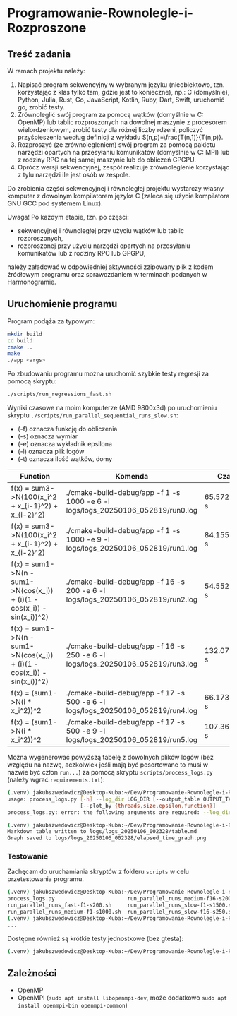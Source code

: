 # Programowanie-Rownolegle-i-Rozproszone


## Treść zadania
W ramach projektu należy:

1. Napisać program sekwencyjny w wybranym języku (nieobiektowo, tzn. korzystając z klas tylko tam, gdzie jest to konieczne), np.: C (domyślnie), Python, Julia, Rust, Go, JavaScript, Kotlin, Ruby, Dart, Swift, uruchomić go, zrobić testy.
2. Zrównoleglić swój program za pomocą wątków (domyślnie w C: OpenMP) lub tablic rozproszonych na dowolnej maszynie z procesorem wielordzeniowym, zrobić testy dla różnej liczby rdzeni, policzyć przyśpieszenia według definicji z wykładu S(n,p)=\frac{T(n,1)}{T(n,p)}.
3. Rozproszyć (ze zrównolegleniem) swój program za pomocą pakietu narzędzi opartych na przesyłaniu komunikatów (domyślnie w C: MPI) lub z rodziny RPC na tej samej maszynie  lub do obliczeń GPGPU. 
4. Oprócz wersji sekwencyjnej, zespół realizuje zrównoleglenie korzystając z tylu narzędzi ile jest osób w zespole.

Do zrobienia części sekwencyjnej i równoległej projektu wystarczy własny komputer z dowolnym kompilatorem języka C (zaleca się użycie kompilatora GNU GCC pod systemem Linux).

Uwaga! Po każdym etapie, tzn. po części:

* sekwencyjnej i równoległej przy użyciu wątków lub tablic rozproszonych, 
* rozproszonej przy użyciu narzędzi opartych na przesyłaniu komunikatów lub z rodziny RPC lub GPGPU,

należy załadować w odpowiedniej aktywności zzipowany plik z kodem źródłowym programu  oraz sprawozdaniem w terminach podanych w Harmonogramie.

## Uruchomienie programu
Program podąża za typowym:
```bash
mkdir build
cd build
cmake ..
make
./app <args>
```
Po zbudowaniu programu można uruchomić szybkie testy regresji za pomocą skryptu:
```bash
./scripts/run_regressions_fast.sh
```
Wyniki czasowe na moim komputerze (AMD 9800x3d) po uruchomieniu skryptu `./scripts/run_parallel_sequential_runs_slow.sh`:
* (-f) oznacza funkcję do obliczenia
* (-s) oznacza wymiar
* (-e) oznacza wykładnik epsilona
* (-l) oznacza plik logów
* (-t) oznacza ilość wątków, domy

| Function | Komenda | Czas |
|----------|-----------------|------------|
| f(x) = sum3->N(100(x_i^2 + x_{i-1}^2) + x_{i-2}^2) | ./cmake-build-debug/app -f 1 -s 1000 -e 6 -l logs/logs_20250106_052819/run0.log | 65.572372 s |
| f(x) = sum3->N(100(x_i^2 + x_{i-1}^2) + x_{i-2}^2) | ./cmake-build-debug/app -f 1 -s 1000 -e 9 -l logs/logs_20250106_052819/run1.log | 84.155852 s |
| f(x) = sum1->N(n - sum1->N(cos(x_j)) + (i)(1 - cos(x_i)) - sin(x_i))^2) | ./cmake-build-debug/app -f 16 -s 200 -e 6 -l logs/logs_20250106_052819/run2.log | 54.552103 s |
| f(x) = sum1->N(n - sum1->N(cos(x_j)) + (i)(1 - cos(x_i)) - sin(x_i))^2) | ./cmake-build-debug/app -f 16 -s 250 -e 6 -l logs/logs_20250106_052819/run3.log | 132.072216 s |
| f(x) = (sum1->N(i * x_i^2))^2 | ./cmake-build-debug/app -f 17 -s 500 -e 6 -l logs/logs_20250106_052819/run4.log | 66.173542 s |
| f(x) = (sum1->N(i * x_i^2))^2 | ./cmake-build-debug/app -f 17 -s 500 -e 9 -l logs/logs_20250106_052819/run5.log | 107.36707 s |

Można wygenerować powyższą tabelę z dowolnych plików logów (bez względu na nazwę, 
aczkolwiek jeśli mają być posortowane to musi w nazwie być człon `run...`) 
za pomocą skryptu `scripts/process_logs.py` (należy wgrać `requirements.txt`):
```bash
(.venv) jakubszwedowicz@Desktop-Kuba:~/Dev/Programowanie-Rownolegle-i-Rozproszone$ python3 scripts/process_logs.py 
usage: process_logs.py [-h] --log_dir LOG_DIR [--output_table OUTPUT_TABLE] [--output_graph OUTPUT_GRAPH] [--graph] [--table]
                       [--plot_by {threads,size,epsilon,function}]
process_logs.py: error: the following arguments are required: --log_dir

(.venv) jakubszwedowicz@Desktop-Kuba:~/Dev/Programowanie-Rownolegle-i-Rozproszone$ python3 scripts/process_logs.py --log_dir logs/logs_20250106_002328 --graph --table --plot_by function
Markdown table written to logs/logs_20250106_002328/table.md
Graph saved to logs/logs_20250106_002328/elapsed_time_graph.png
```

### Testowanie
Zachęcam do uruchamiania skryptów z folderu `scripts` w celu przetestowania programu.
```bash
(.venv) jakubszwedowicz@Desktop-Kuba:~/Dev/Programowanie-Rownolegle-i-Rozproszone$ ls scripts/
process_logs.py                       run_parallel_runs_medium-f16-s200.sh  run_parallel_runs_very_slow-f16-s500.sh  run_regressions_fast.sh
run_parallel_runs_fast-f1-s200.sh     run_parallel_runs_slow-f1-s1500.sh    run_parallel_sequential_runs_fast.sh     utils.sh
run_parallel_runs_medium-f1-s1000.sh  run_parallel_runs_slow-f16-s250.sh    run_parallel_sequential_runs_readme_table_slow.sh
(.venv) jakubszwedowicz@Desktop-Kuba:~/Dev/Programowanie-Rownolegle-i-Rozproszone$ ./scripts/run_parallel_sequential_runs_fast.sh 
...
```
Dostępne również są krótkie testy jednostkowe (bez gtesta):
```bash
(.venv) jakubszwedowicz@Desktop-Kuba:~/Dev/Programowanie-Rownolegle-i-Rozproszone/build$ ./Task13/Tests/tests 
```

## Zależności
* OpenMP
* OpenMPI (`sudo apt install libopenmpi-dev`, może dodatkowo `sudo apt install openmpi-bin openmpi-common`)